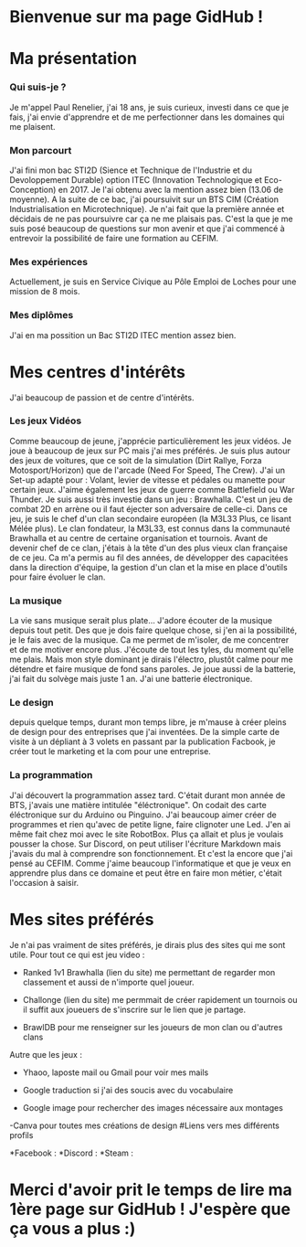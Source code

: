 # Bienvenue sur ma page GidHub !
# Ma présentation

### Qui suis-je ?

Je m'appel Paul Renelier, j'ai 18 ans, je suis curieux, investi dans ce que je fais, j'ai envie d'apprendre et de me perfectionner dans les domaines qui me plaisent.
### Mon parcourt

J'ai fini mon bac STI2D (Sience et Technique de l'Industrie et du Devoloppement Durable) option ITEC (Innovation Technologique et Eco-Conception) en 2017. Je l'ai obtenu avec la mention assez bien (13.06 de moyenne).
A la suite de ce bac, j'ai poursuivit sur un BTS CIM (Création Industrialisation en Microtechnique). Je n'ai fait que la première année et décidais de ne pas poursuivre car ça ne me plaisais pas.
C'est la que je me suis posé beaucoup de questions sur mon avenir et que j'ai commencé à entrevoir la possibilité de faire une formation au CEFIM.
### Mes expériences

Actuellement, je suis en Service Civique au Pôle Emploi de Loches pour une mission de 8 mois. 
### Mes diplômes

J'ai en ma possition un Bac STI2D ITEC mention assez bien.

# Mes centres d'intérêts

J'ai beaucoup de passion et de centre d'intérêts.
### Les jeux Vidéos

Comme beaucoup de jeune, j'apprécie particulièrement les jeux vidéos.
Je joue à beaucoup de jeux sur PC mais j'ai mes préférés. Je suis plus autour des jeux de voitures, que ce soit de la simulation (Dirt Rallye, Forza Motosport/Horizon) que de l'arcade (Need For Speed, The Crew). J'ai un Set-up adapté pour : Volant, levier de vitesse et pédales ou manette pour certain jeux.
J'aime également les jeux de guerre comme Battlefield ou War Thunder.
Je suis aussi très investie dans un jeu : Brawhalla. C'est un jeu de combat 2D en arrène ou il faut éjecter son adversaire de celle-ci. Dans ce jeu, je suis le chef d'un clan secondaire européen (la M3L33 Plus, ce lisant Mélée plus). Le clan fondateur, la M3L33, est connus dans la communauté Brawhalla et au centre de certaine organisation et tournois. Avant de devenir chef de ce clan, j'étais à la tête d'un des plus vieux clan française de ce jeu. Ca m'a permis au fil des années, de développer des capacitées dans la direction d'équipe, la gestion d'un clan et la mise en place d'outils pour faire évoluer le clan.
### La musique

La vie sans musique serait plus plate...
J'adore écouter de la musique depuis tout petit. Des que je dois faire quelque chose, si j'en ai la possibilité, je le fais avec de la musique. Ca me permet de m'isoler, de me concentrer et de me motiver encore plus.
J'écoute de tout les tyles, du moment qu'elle me plais. Mais mon style dominant je dirais l'électro, plustôt calme pour me détendre et faire musique de fond sans paroles.
Je joue aussi de la batterie, j'ai fait du solvège mais juste 1 an. J'ai une batterie électronique.
### Le design

depuis quelque temps, durant mon temps libre, je m'mause à créer pleins de design pour des entreprises que j'ai inventées. De la simple carte de visite à un dépliant à 3 volets en passant par la publication Facbook, je créer tout le marketing et la com pour une entreprise.

### La programmation 

J'ai découvert la programmation assez tard. C'était durant mon année de BTS, j'avais une matière intitulée "éléctronique". On codait des carte éléctronique sur du Arduino ou Pinguino. J'ai beaucoup aimer créer de programmes et rien qu'avec de petite ligne, faire clignoter une Led. J'en ai même fait chez moi avec le site RobotBox.
Plus ça allait et plus je voulais pousser la chose. Sur Discord, on peut utiliser l'écriture Markdown mais j'avais du mal à comprendre son fonctionnement. Et c'est la encore que j'ai pensé au CEFIM. Comme j'aime beaucoup l'informatique et que je veux en apprendre plus dans ce domaine et peut être en faire mon métier, c'était l'occasion à saisir.

# Mes sites préférés

Je n'ai pas vraiment de sites préférés, je dirais plus des sites qui me sont utile.
Pour tout ce qui est jeu video :

- Ranked 1v1 Brawhalla (lien du site) me permettant de regarder mon classement et aussi de n'importe quel joueur.

- Challonge (lien du site) me permmait de créer rapidement un tournois ou il suffit aux joueuers de s'inscrire sur le lien que je partage.

- BrawlDB pour me renseigner sur les joueurs de mon clan ou d'autres clans

Autre que les jeux :

- Yhaoo, laposte mail ou Gmail pour voir mes mails

- Google traduction si j'ai des soucis avec du vocabulaire

- Google image pour rechercher des images nécessaire aux montages

-Canva pour toutes mes créations de design
#Liens vers mes différents profils 

*Facebook :
*Discord :
*Steam :


# Merci d'avoir prit le temps de lire ma 1ère page sur GidHub ! J'espère que ça vous a plus :)
